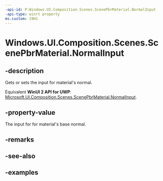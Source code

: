 ```yaml
---
-api-id: P:Windows.UI.Composition.Scenes.ScenePbrMaterial.NormalInput
-api-type: winrt property
ms.custom: 19H1
---
```


<!-- Property syntax.
public SceneMaterialInput NormalInput { get;  set; }
-->

# Windows.UI.Composition.Scenes.ScenePbrMaterial.NormalInput

## -description

Gets or sets the input for material's normal.

Equivalent **WinUI 2 API for UWP**: [Microsoft.UI.Composition.Scenes.ScenePbrMaterial.NormalInput](/windows/winui/api/microsoft.ui.composition.scenes.scenepbrmaterial.normalinput).

## -property-value

The input for for material's base normal.

## -remarks

## -see-also

## -examples

